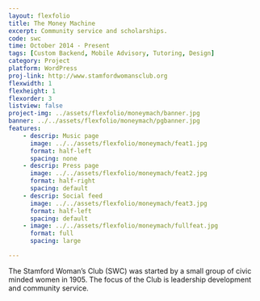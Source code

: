 ```yaml
---
layout: flexfolio
title: The Money Machine
excerpt: Community service and scholarships.
code: swc
time: October 2014 - Present
tags: [Custom Backend, Mobile Advisory, Tutoring, Design]
category: Project
platform: WordPress
proj-link: http://www.stamfordwomansclub.org
flexwidth: 1
flexheight: 1
flexorder: 3
listview: false
project-img: ../assets/flexfolio/moneymach/banner.jpg
banner: ../../assets/flexfolio/moneymach/pgbanner.jpg
features:
    - descrip: Music page
      image: ../../assets/flexfolio/moneymach/feat1.jpg
      format: half-left
      spacing: none
    - descrip: Press page
      image: ../../assets/flexfolio/moneymach/feat2.jpg
      format: half-right
      spacing: default
    - descrip: Social feed
      image: ../../assets/flexfolio/moneymach/feat3.jpg
      format: half-left
      spacing: default
    - image: ../../assets/flexfolio/moneymach/fullfeat.jpg
      format: full
      spacing: large

---
```

The Stamford Woman’s Club (SWC) was started by a small group of civic minded women in 1905. The focus of the Club is leadership development and community service.
